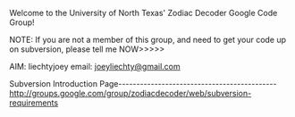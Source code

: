 Welcome to the University of North Texas' Zodiac Decoder Google Code Group!


NOTE: If you are not a member of this group, and need to get your code up on subversion, please tell me NOW>>>>>


AIM: liechtyjoey
email: joeyliechty@gmail.com


Subversion Introduction Page--------------------------------------------
http://groups.google.com/group/zodiacdecoder/web/subversion-requirements
